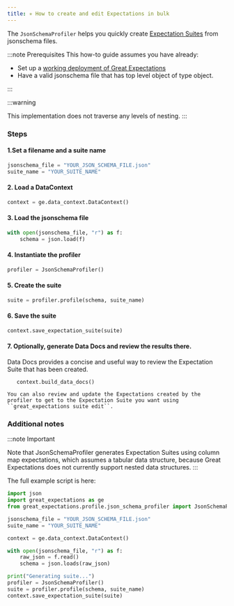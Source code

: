 ```yaml
---
title: ✳ How to create and edit Expectations in bulk
---
```


The `JsonSchemaProfiler` helps you quickly create [Expectation Suites](/docs/reference/expectation-suite-operations) from jsonschema files.

:::note Prerequisites 
This how-to guide assumes you have already:

* Set up a [working deployment of Great Expectations](/docs/tutorials/getting-started/intro)
* Have a valid jsonschema file that has top level object of type object.

:::

:::warning

This implementation does not traverse any levels of nesting.
:::

### Steps

#### 1.Set a filename and a suite name

````python
jsonschema_file = "YOUR_JSON_SCHEMA_FILE.json"
suite_name = "YOUR_SUITE_NAME"
````

#### 2. Load a DataContext

````python
context = ge.data_context.DataContext()
````

#### 3. Load the jsonschema file

````python
with open(jsonschema_file, "r") as f:
    schema = json.load(f)
````

#### 4. Instantiate the profiler

````python
profiler = JsonSchemaProfiler()
````

#### 5. Create the suite

````python
suite = profiler.profile(schema, suite_name)
````
#### 6. Save the suite

````python
context.save_expectation_suite(suite)
````

#### 7. Optionally, generate Data Docs and review the results there.

Data Docs provides a concise and useful way to review the Expectation Suite that has been created.

````console
   context.build_data_docs()

You can also review and update the Expectations created by the profiler to get to the Expectation Suite you want using ``great_expectations suite edit``.
````

### Additional notes

:::note Important

Note that JsonSchemaProfiler generates Expectation Suites using column map expectations, which assumes a tabular data structure, because Great Expectations does not currently support nested data structures.
:::

The full example script is here:

````python
import json
import great_expectations as ge
from great_expectations.profile.json_schema_profiler import JsonSchemaProfiler

jsonschema_file = "YOUR_JSON_SCHEMA_FILE.json"
suite_name = "YOUR_SUITE_NAME"

context = ge.data_context.DataContext()

with open(jsonschema_file, "r") as f:
    raw_json = f.read()
    schema = json.loads(raw_json)

print("Generating suite...")
profiler = JsonSchemaProfiler()
suite = profiler.profile(schema, suite_name)
context.save_expectation_suite(suite)
````

